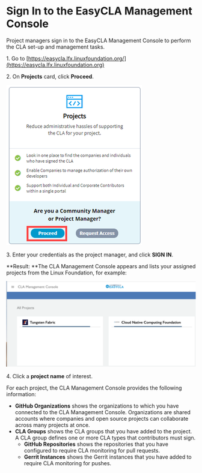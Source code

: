 # Sign In to the EasyCLA Management Console

Project managers sign in to the EasyCLA Management Console to perform the CLA set-up and management tasks.

1\. Go to [https://easycla.lfx.linuxfoundation.org/](https://easycla.lfx.linuxfoundation.org)

2\. On **Projects** card, click **Proceed**.

![Sign in to Management Console](<../../.gitbook/assets/sign in to management console.png>)

3\. Enter your credentials as the project manager, and click **SIGN IN**.

**Result: **The CLA Management Console appears and lists your assigned projects from the Linux Foundation, for example:

![CLA Management All Projects](../../.gitbook/assets/cla-management-all-projects.png)

4\. Click a **project name** of interest.

For each project, the CLA Management Console provides the following information:

* **GitHub Organizations** shows the organizations to which you have connected to the CLA Management Console. Organizations are shared accounts where companies and open source projects can collaborate across many projects at once.
* **CLA Groups** shows the CLA groups that you have added to the project. A CLA group defines one or more CLA types that contributors must sign.
  * **GitHub Repositories** shows the repositories that you have configured to require CLA monitoring for pull requests.
  * **Gerrit Instances** shows the Gerrit instances that you have added to require CLA monitoring for pushes.
